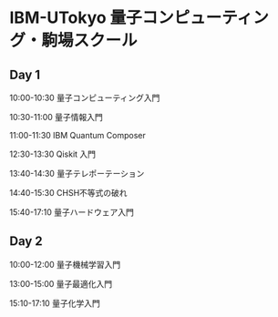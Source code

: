 # IBM-UTokyo 量子コンピューティング・駒場スクール

## Day 1

10:00-10:30 量子コンピューティング入門

10:30-11:00 量子情報入門

11:00-11:30 IBM Quantum Composer

12:30-13:30 Qiskit 入門

13:40-14:30 量子テレポーテーション

14:40-15:30 CHSH不等式の破れ

15:40-17:10 量子ハードウェア入門

## Day 2
10:00-12:00 量子機械学習入門

13:00-15:00 量子最適化入門

15:10-17:10 量子化学入門